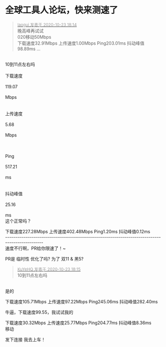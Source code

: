 # 全球工具人论坛，快来测速了


<div class="quote"><blockquote><font size="2"><a href="https://www.hostloc.com/forum.php?mod=redirect&amp;goto=findpost&amp;pid=9342373&amp;ptid=757696" target="_blank"><font color="#999999">laogui 发表于 2020-10-23 18:14</font></a></font><br />
晚高峰再试试<br />
020移动50Mbps<br />
下载速度32.91Mbps 上传速度1.00Mbps Ping203.01ms 抖动峰值98.89ms ...</blockquote></div><br />
10到11点左右吗

<br />
<br />
下载速度<br />
<br />
119.07<br />
<br />
Mbps<br />
 <br />
<br />
上传速度<br />
<br />
5.68<br />
<br />
Mbps<br />
&nbsp;&nbsp;<br />
<br />
<br />
Ping<br />
<br />
517.21<br />
<br />
ms<br />
 <br />
<br />
抖动峰值<br />
<br />
25.16<br />
<br />
ms<br />
这个正常吗？

下载速度227.28Mbps 上传速度402.48Mbps Ping1.20ms 抖动峰值0.12ms<br />
-------------------------------------------------------------------------------------------------<br />
速度不行啊，PR给你限速了！~

PR是 临时性 优化了吗? 为了 双11 &amp; 黑5?<img id="aimg_TXBUS" onclick="zoom(this, this.src, 0, 0, 0)" class="zoom" src="https://cdn.jsdelivr.net/gh/hishis/forum-master/public/images/patch.gif" onmouseover="img_onmouseoverfunc(this)" onload="thumbImg(this)" border="0" alt="" />

<div class="quote"><blockquote><font size="2"><a href="https://www.hostloc.com/forum.php?mod=redirect&amp;goto=findpost&amp;pid=9342381&amp;ptid=757696" target="_blank"><font color="#999999">KuYeHQ 发表于 2020-10-23 18:15</font></a></font><br />
10到11点左右吗</blockquote></div><br />
是的

<img id="aimg_gjee5" onclick="zoom(this, this.src, 0, 0, 0)" class="zoom" src="https://ftp.bmp.ovh/imgs/2020/10/7a391f393a1c2db4.png" onmouseover="img_onmouseoverfunc(this)" onload="thumbImg(this)" border="0" alt="" />

下载速度105.71Mbps 上传速度97.22Mbps Ping245.06ms 抖动峰值282.40ms

牛逼，下载速度99.55，我试试我的

下载速度30.32Mbps 上传速度25.77Mbps Ping204.77ms 抖动峰值8.36ms<br />
移动

发下连接 我去上车！

